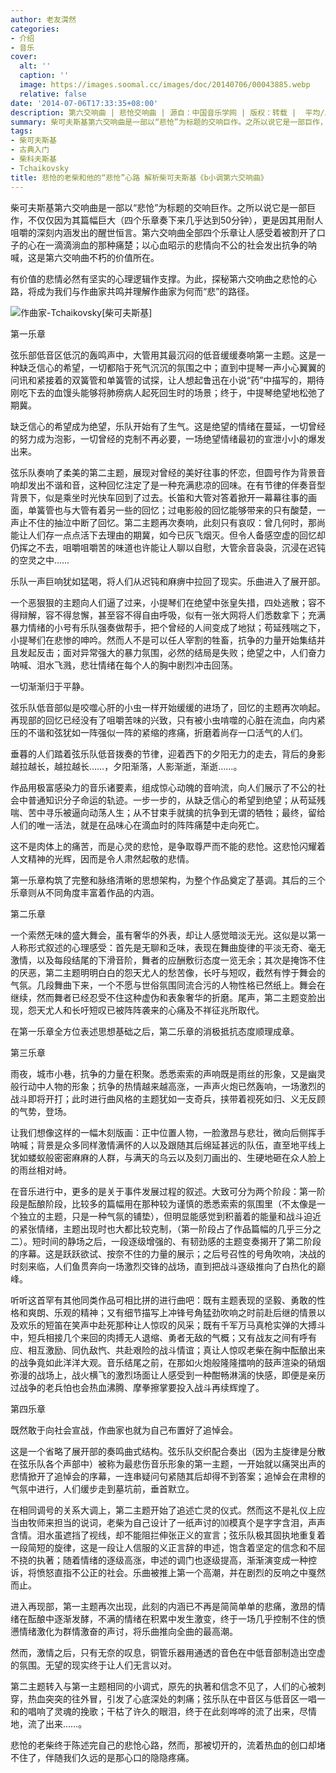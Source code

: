 ```yaml
---
author: 老友潸然
categories:
- 介绍
- 音乐
cover:
  alt: ''
  caption: ''
  image: https://images.soomal.cc/images/doc/20140706/00043885.webp
  relative: false
date: '2014-07-06T17:33:35+08:00'
description: 第六交响曲 | 悲怆交响曲 | 源自：中国音乐学网 | 版权：转载 |  平均/总评分：10.00/70
summary: 柴可夫斯基第六交响曲是一部以“悲怆”为标题的交响巨作。之所以说它是一部巨作，不仅仅因为其篇幅巨大，更是因其用耐人咀嚼的深刻内涵发出的醒世恒言。第六交响曲全部四个乐章让人感受着被割开了口子的心在一滴滴淌血的那种痛楚；以心血昭示的悲情向不公的社会发出抗争的呐喊，这是第六交响曲不朽的价值所在……
tags:
- 柴可夫斯基
- 古典入门
- 柴科夫斯基
- Tchaikovsky
title: 悲怆的老柴和他的“悲怆”心路 解析柴可夫斯基《b小调第六交响曲》
---
```


柴可夫斯基第六交响曲是一部以“悲怆”为标题的交响巨作。之所以说它是一部巨作，不仅仅因为其篇幅巨大（四个乐章奏下来几乎达到50分钟），更是因其用耐人咀嚼的深刻内涵发出的醒世恒言。第六交响曲全部四个乐章让人感受着被割开了口子的心在一滴滴淌血的那种痛楚；以心血昭示的悲情向不公的社会发出抗争的呐喊，这是第六交响曲不朽的价值所在。

有价值的悲情必然有坚实的心理逻辑作支撑。为此，探秘第六交响曲之悲怆的心路，将成为我们与作曲家共鸣并理解作曲家为何而“悲”的路径。

![作曲家-Tchaikovsky[柴可夫斯基]](https://images.soomal.cc/images/doc/20140706/00043885.webp)





第一乐章

弦乐部低音区低沉的轰鸣声中，大管用其最沉闷的低音缓缓奏响第一主题。这是一种缺乏信心的希望，一切都陷于死气沉沉的氛围之中；直到中提琴一声小心翼翼的问讯和紧接着的双簧管和单簧管的试探，让人想起鲁迅在小说“药”中描写的，期待刚吃下去的血馒头能够将肺痨病人起死回生时的场景；终于，中提琴绝望地松弛了期冀。

缺乏信心的希望成为绝望，乐队开始有了生气。这是绝望的情绪在蔓延，一切曾经的努力成为泡影，一切曾经的克制不再必要，一场绝望情绪最初的宣泄小小的爆发出来。

弦乐队奏响了柔美的第二主题，展现对曾经的美好往事的怀恋，但圆号作为背景音响却发出不谐和音，这种回忆注定了是一种充满悲凉的回味。在有节律的伴奏音型背景下，似是乘坐时光快车回到了过去。长笛和大管对答着掀开一幕幕往事的画面，单簧管也与大管有着另一些的回忆；过电影般的回忆能够带来的只有酸楚，一声止不住的抽泣中断了回忆。第二主题再次奏响，此刻只有哀叹：曾几何时，那尚能让人们存一点点活下去理由的期冀，如今已灰飞烟灭。但令人备感空虚的回忆却仍挥之不去，咀嚼咀嚼苦的味道也许能让人聊以自慰，大管余音袅袅，沉浸在迟钝的空灵之中……

乐队一声巨响犹如猛喝，将人们从迟钝和麻痹中拉回了现实。乐曲进入了展开部。

一个恶狠狠的主题向人们逼了过来，小提琴们在绝望中张皇失措，四处逃散；容不得辩解，容不得怠懈，甚至容不得自由呼吸，似有一张大网将人们悉数拿下；充满暴力情绪的小号有乐队强奏做帮手，把个曾经的人间变成了地狱；苟延残喘之下，小提琴们在悲惨的呻吟。然而人不是可以任人宰割的牲畜，抗争的力量开始集结并且发起反击；面对异常强大的暴力氛围，必然的结局是失败；绝望之中，人们奋力呐喊、泪水飞溅，悲壮情绪在每个人的胸中剧烈冲击回荡。

一切渐渐归于平静。

弦乐队低音部似是咬噬心肝的小虫一样开始缓缓的进场了，回忆的主题再次响起。再现部的回忆已经没有了咀嚼苦味的兴致，只有被小虫啃噬的心脏在流血，向内紧压的不谐和弦犹如一阵强似一阵的紧缩的疼痛，折磨着尚存一口活气的人们。

垂暮的人们踏着弦乐队低音拨奏的节律，迎着西下的夕阳无力的走去，背后的身影越拉越长，越拉越长……，夕阳渐落，人影渐逝，渐逝……。

作品用极富感染力的音乐诸要素，组成惊心动魄的音响流，向人们展示了不公的社会中普通知识分子命运的轨迹。一步一步的，从缺乏信心的希望到绝望；从苟延残喘、苦中寻乐被逼向动荡人生；从不甘束手就擒的抗争到无谓的牺牲；最终，留给人们的唯一活法，就是在品味心在滴血时的阵阵痛楚中走向死亡。

这不是肉体上的痛苦，而是心灵的悲怆，是争取尊严而不能的悲怆。这悲怆闪耀着人文精神的光辉，因而是令人肃然起敬的悲情。

第一乐章构筑了完整和脉络清晰的思想架构，为整个作品奠定了基调。其后的三个乐章则从不同角度丰富着作品的内涵。

第二乐章

一个索然无味的盛大舞会，虽有奢华的外表，却让人感觉暗淡无光。这似是以第一人称形式叙述的心理感受：首先是无聊和乏味，表现在舞曲旋律的平淡无奇、毫无激情，以及每段结尾的下滑音阶，舞者的应酬敷衍态度一览无余；其次是掩饰不住的厌恶，第二主题明明白白的怨天尤人的愁苦像，长吁与短叹，截然有悖于舞会的气氛。几段舞曲下来，一个不愿与世俗氛围同流合污的人物性格已然纸上。舞会在继续，然而舞者已经忍受不住这种虚伪和表象奢华的折磨。尾声，第二主题变脸出现，怨天尤人和长吁短叹已被阵阵袭来的心痛及不祥征兆所取代。

在第一乐章全方位表述思想基础之后，第二乐章的消极抵抗态度顺理成章。

第三乐章

雨夜，城市小巷，抗争的力量在积聚。悉悉索索的声响既是雨丝的形象，又是幽灵般行动中人物的形象；抗争的热情越来越高涨，一声声火炮已然轰响，一场激烈的战斗即将开打；此时进行曲风格的主题犹如一支奇兵，挟带着视死如归、义无反顾的气势，登场。

让我们想像这样的一幅木刻版画：正中位置人物，一脸激昂与悲壮，微向后侧挥手呐喊；背景是众多同样激情满怀的人以及跟随其后绵延甚远的队伍，直至地平线上犹如蝼蚁般密密麻麻的人群，与满天的乌云以及刻刀画出的、生硬地砸在众人脸上的雨丝相对峙。

在音乐进行中，更多的是关于事件发展过程的叙述。大致可分为两个阶段：第一阶段是酝酿阶段，比较多的篇幅用在那种较为谨慎的悉悉索索的氛围里（不太像是一个独立的主题，只是一种气氛的铺垫），但明显能感觉到积蓄着的能量和战斗迫近的紧张情绪，主题出现时也大都比较克制，（第一阶段占了作品篇幅的几乎三分之二）。短时间的静场之后，一段逐级增强的、有韧劲感的主题变奏揭开了第二阶段的序幕。这是跃跃欲试、按奈不住的力量的展示；之后号召性的号角吹响，决战的时刻来临，人们鱼贯奔向一场激烈交锋的战场，直到把战斗逐级推向了白热化的巅峰。

听听这首罕有其他同类作品可相比拼的进行曲吧：既有主题表现的坚毅、勇敢的性格和爽朗、乐观的精神；又有细节描写上冲锋号角猛劲吹响之时前赴后继的情景以及欢乐的短笛在笑声中赴死那种让人惊叹的风采；既有千军万马真枪实弹的大搏斗中，短兵相接几个来回的肉搏无人退缩、勇者无敌的气概；又有战友之间有呼有应、相互激励、同仇敌忾、共赴艰险的战斗情谊；真让人惊叹老柴在胸中酝酿出来的战争竟如此洋洋大观。音乐结尾之前，在那如火炮般隆隆擂响的鼓声渲染的硝烟弥漫的战场上，战火横飞的激烈场面让人感受到一种酣畅淋漓的快感，即便是亲历过战争的老兵怕也会热血沸腾、摩拳擦掌要投入战斗再续辉煌了。

第四乐章

既然敢于向社会宣战，作曲家也就为自己布置好了追悼会。

这是一个省略了展开部的奏鸣曲式结构。弦乐队交织配合奏出（因为主旋律是分散在弦乐队各个声部中）被称为最悲伤音乐形象的第一主题，一开始就以痛哭出声的悲情掀开了追悼会的序幕，一连串疑问句紧随其后却得不到答案；追悼会在肃穆的气氛中进行，人们缓步走到墓坑前，垂首默立。

在相同调号的关系大调上，第二主题开始了追述亡灵的仪式。然而这不是礼仪上应当由牧师来担当的说词，老柴为自己设计了一纸声讨的⑽模真个是字字含泪，声声含情。泪水虽遮挡了视线，却不能阻拦伸张正义的宣言；弦乐队极其固执地重复着一段简短的旋律，这是一段让人信服的义正言辞的申述，饱含着坚定的信念和不屈不挠的执著；随着情绪的逐级高涨，申述的调门也逐级提高，渐渐演变成一种控诉，将愤怒直指不公正的社会。乐曲被推上第一个高潮，并在剧烈的反响之中戛然而止。

进入再现部，第一主题再次出现，此刻的内涵已不再是简简单单的悲痛，激昂的情绪在酝酿中逐渐发酵，不满的情绪在积累中发生激变，终于一场几乎控制不住的愤懑情绪激化为群情激奋的声讨，将乐曲推向全曲的最高潮。

然而，激情之后，只有无奈的叹息，铜管乐器用通透的音色在中低音部制造出空虚的氛围。无望的现实终于让人们无言以对。

第二主题转入与第一主题相同的小调式，原先的执著和信念不见了，人们的心被刺穿，热血突突的往外冒，引发了心底深处的刺痛；弦乐队在中音区与低音区一唱一和的唱响了灵魂的挽歌；干枯了许久的眼泪，终于在此刻哗哗的流了出来，尽情地，流了出来……。

悲怆的老柴终于陈述完自己的悲怆心路，然而，那被切开的，流着热血的创口却堵不住了，伴随我们久远的是那心口的隐隐疼痛。